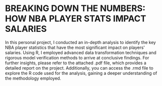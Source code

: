 # BREAKING DOWN THE NUMBERS: HOW NBA PLAYER STATS IMPACT SALARIES

In this personal project, I conducted an in-depth analysis to identify the key NBA player statistics that have the most significant impact on players' salaries. Using R, I employed advanced data transformation techniques and rigorous model verification methods to arrive at conclusive findings. For further insights, please refer to the attached .pdf file, which provides a detailed report on the project. Additionally, you can access the .rmd file to explore the R code used for the analysis, gaining a deeper understanding of the methodology employed.
